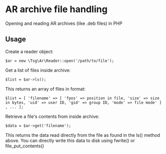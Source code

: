 # AR archive file handling

Opening and reading AR archives (like .deb files) in PHP

## Usage

Create a reader object:

    $ar = new \Tsg\Ar\Reader::open('/path/to/file');

Get a list of files inside archive:

    $list = $ar->ls();

This returns an array of files in format:

    $list = [ 'filename' => [ 'fpos' => position in file, 'size' => size in bytes, 'uid' => user ID, 'gid' => group ID, 'mode' => file mode' ] , ... ];

Retrieve a file's contents from inside archive:

    $data = $ar->get('filename');

This returns the data read directly from the file as found in the ls() method above. You can directly write this data to disk using fwrite() or file_put_contents()
